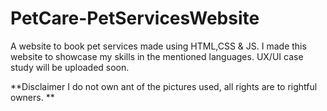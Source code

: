 # PetCare-PetServicesWebsite
A website to book pet services made using HTML,CSS & JS. 
I made this website to showcase my skills in the mentioned languages.
UX/UI case study will be uploaded soon.

**Disclaimer 
I do not own ant of the pictures used, all rights are to rightful owners.
**
